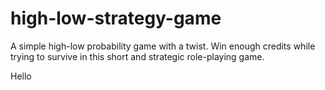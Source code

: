 # high-low-strategy-game
A simple high-low probability game with a twist. Win enough credits while trying to survive in this short and strategic role-playing game.


Hello
